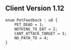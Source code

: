 ## Client Version 1.12

```rust,ignore
enum PetFeedback : u8 {
    PET_DEAD = 1;    
    NOTHING_TO_EAT = 2;    
    CANT_ATTACK_TARGET = 3;    
    NO_PATH_TO = 4;    
}

```

